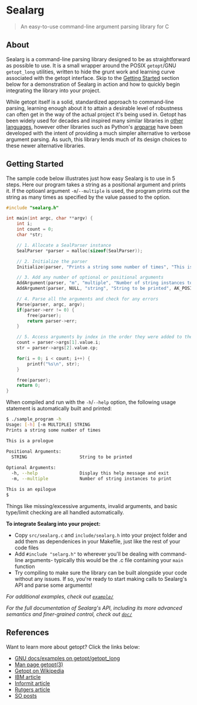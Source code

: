 # Sealarg
> An easy-to-use command-line argument parsing library for C

## About

Sealarg is a command-line parsing library designed to be as straightforward as possible to use. It is a small wrapper around the POSIX `getopt`/GNU `getopt_long` utilities, written to hide the grunt work and learning curve associated with the getopt interface. Skip to the [Getting Started](#getting-started) section below for a demonstration of Sealarg in action and how to quickly begin integrating the library into your project.

While getopt itself is a solid, standardized approach to command-line parsing, learning enough about it to attain a desirable level of robustness can often get in the way of the actual project it's being used in. Getopt has been widely used for decades and inspired many similar libraries in [other languages](https://en.wikipedia.org/wiki/Getopt#Other_languages), however other libraries such as Python's [argparse](https://docs.python.org/3/howto/argparse.html) have been developed with the intent of providing a much simpler alternative to verbose argument parsing. As such, this library lends much of its design choices to these newer alternative libraries.

## Getting Started

The sample code below illustrates just how easy Sealarg is to use in 5 steps. Here our program takes a string as a positional argument and prints it. If the optioanl argument `-m`/`--multiple` is used, the program prints out the string as many times as specified by the value passed to the option.

```c
#include "sealarg.h"

int main(int argc, char **argv) {
    int i;
    int count = 0;
    char *str;

    // 1. Allocate a SealParser instance
    SealParser *parser = malloc(sizeof(SealParser));

    // 2. Initialize the parser
    Initialize(parser, "Prints a string some number of times", "This is a prologue", "This is an epilogue", PS_SEAL);

    // 3. Add any number of optional or positional arguments
    AddArgument(parser, "m", "multiple", "Number of string instances to print", AK_OPTIONAL, AR_REQUIRED, AA_VALUE, VT_INT);
    AddArgument(parser, NULL, "string", "String to be printed", AK_POSITIONAL, AR_REQUIRED, AA_VALUE, VT_STRING);

    // 4. Parse all the arguments and check for any errors
    Parse(parser, argc, argv);
    if(parser->err != 0) {
        free(parser);
        return parser->err;
    }

    // 5. Access arguments by index in the order they were added to the parser
    count = parser->args[1].value.i;
    str = parser->args[2].value.cp;

    for(i = 0; i < count; i++) {
        printf("%s\n", str);
    }

    free(parser);
    return 0;
}
```

When compiled and run with the `-h`/`--help` option, the following usage statement is automatically built and printed:

```sh
$ ./sample_program -h
Usage: [-h] [-m MULTIPLE] STRING
Prints a string some number of times

This is a prologue

Positional Arguments:
  STRING                    String to be printed
  
Optional Arguments:
  -h, --help                Display this help message and exit
  -m, --multiple            Number of string instances to print

This is an epilogue
$
```

Things like missing/excessive arguments, invalid arguments, and basic type/limit checking are all handled automatically.

**To integrate Sealarg into your project:**

- Copy `src/sealarg.c` and `include/sealarg.h` into your project folder and add them as dependenices in your Makefile, just like the rest of your code files
- Add `#include "selarg.h"` to wherever you'll be dealing with command-line arguments- typically this would be the .c file containing your `main` function
- Try compiling to make sure the library can be built alongside your code without any issues. If so, you're ready to start making calls to Sealarg's API and parse some arguments!

*For additional examples, check out [`example/`](https://github.com/carsonkk/Sealarg/tree/master/example)*

*For the full documentation of Sealarg's API, including its more advanced semantics and finer-grained control, check out [`doc/`](https://github.com/carsonkk/Sealarg/tree/master/doc)*

## References

Want to learn more about getopt? Click the links below:

- [GNU docs/examples on getopt/getopt_long](https://www.gnu.org/software/libc/manual/html_node/Getopt.html)
- [Man page getopt(3)](http://man7.org/linux/man-pages/man3/getopt.3.html)
- [Getopt on Wikipedia](https://en.wikipedia.org/wiki/Getopt)
- [IBM article](https://www.ibm.com/developerworks/aix/library/au-unix-getopt.html)
- [Informit article](http://www.informit.com/articles/article.aspx?p=175771&seqNum=3)
- [Rutgers article](https://www.cs.rutgers.edu/~pxk/416/notes/c-tutorials/getopt.html)
- [SO posts](https://stackoverflow.com/questions/tagged/c+getopt)